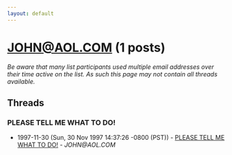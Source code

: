 ```yaml
---
layout: default
---
```


# JOHN@AOL.COM (1 posts)

_Be aware that many list participants used multiple email addresses over their time active on the list. As such this page may not contain all threads available._

## Threads

### PLEASE TELL ME WHAT TO DO!
+ 1997-11-30 (Sun, 30 Nov 1997 14:37:26 -0800 (PST)) - [PLEASE TELL ME WHAT TO DO!](/archive/1997/11/4c723bc4323403f5fba4c6f9f76ecb64c2e6925c6555be9b38dff1f8ff0477b1) - _JOHN@AOL.COM_

